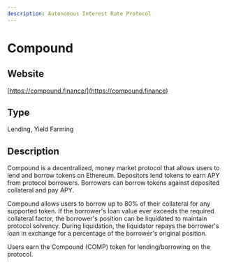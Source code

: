 ```yaml
---
description: Autonomous Interest Rate Protocol
---
```


# Compound

## Website

[https://compound.finance/](https://compound.finance)

## Type

Lending, Yield Farming

## Description

Compound is a decentralized, money market protocol that allows users to lend and borrow tokens on Ethereum. Depositors lend tokens to earn APY from protocol borrowers. Borrowers can borrow tokens against deposited collateral and pay APY.

Compound allows users to borrow up to 80% of their collateral for any supported token. If the borrower's loan value ever exceeds the required collateral factor, the borrower's position can be liquidated to maintain protocol solvency. During liquidation, the liquidator repays the borrower's loan in exchange for a percentage of the borrower's original position.

Users earn the Compound (COMP) token for lending/borrowing on the protocol.
